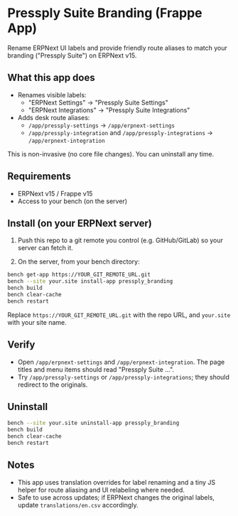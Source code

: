 # Pressply Suite Branding (Frappe App)

Rename ERPNext UI labels and provide friendly route aliases to match your branding ("Pressply Suite") on ERPNext v15.

## What this app does
- Renames visible labels:
  - "ERPNext Settings" → "Pressply Suite Settings"
  - "ERPNext Integrations" → "Pressply Suite Integrations"
- Adds desk route aliases:
  - `/app/pressply-settings` → `/app/erpnext-settings`
  - `/app/pressply-integration` and `/app/pressply-integrations` → `/app/erpnext-integration`

This is non-invasive (no core file changes). You can uninstall any time.

## Requirements
- ERPNext v15 / Frappe v15
- Access to your bench (on the server)

## Install (on your ERPNext server)
1) Push this repo to a git remote you control (e.g. GitHub/GitLab) so your server can fetch it.

2) On the server, from your bench directory:

```bash
bench get-app https://YOUR_GIT_REMOTE_URL.git
bench --site your.site install-app pressply_branding
bench build
bench clear-cache
bench restart
```

Replace `https://YOUR_GIT_REMOTE_URL.git` with the repo URL, and `your.site` with your site name.

## Verify
- Open `/app/erpnext-settings` and `/app/erpnext-integration`. The page titles and menu items should read "Pressply Suite …".
- Try `/app/pressply-settings` or `/app/pressply-integrations`; they should redirect to the originals.

## Uninstall
```bash
bench --site your.site uninstall-app pressply_branding
bench build
bench clear-cache
bench restart
```

## Notes
- This app uses translation overrides for label renaming and a tiny JS helper for route aliasing and UI relabeling where needed.
- Safe to use across updates; if ERPNext changes the original labels, update `translations/en.csv` accordingly. 